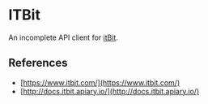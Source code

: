 # ITBit

An incomplete API client for [itBit](https://www.itbit.com/).

## References

- [https://www.itbit.com/](https://www.itbit.com/)
- [http://docs.itbit.apiary.io/](http://docs.itbit.apiary.io/)
